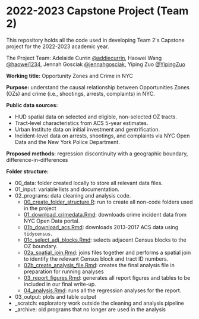 # 2022-2023 Capstone Project (Team 2)

This repository holds all the code used in developing Team 2's Capstone project for the 2022-2023 academic year.

The Project Team: Adelaide Currin [@addiecurrin](https://github.com/addiecurrin), Haowei Wang [@haowei1234](https://github.com/haowei1234), Jennah Gosciak [@jennahgosciak](https://github.com/jennahgosciak), Yiping Zuo [@YipingZuo](https://github.com/YipingZuo)

**Working title:** Opportunity Zones and Crime in NYC

**Purpose:** understand the causal relationship between Opportunities Zones (OZs) and crime (i.e., shootings, arrests, complaints) in NYC.

**Public data sources:**
- HUD spatial data on selected and eligible, non-selected OZ tracts.
- Tract-level characteristics from ACS 5-year estimates.
- Urban Institute data on initial investment and gentrification.  
- Incident-level data on arrests, shootings, and complaints via NYC Open Data and the New York Police Department.

**Proposed methods:** regression discontinuity with a geographic boundary, difference-in-differences

**Folder structure:**
- 00_data: folder created locally to store all relevant data files.
- 01_input: variable lists and documentation.
- 02_programs: data cleaning and analysis code.
  - [00_create_folder_structure.R](02_programs/00_create_folder_structure.R): run to create all non-code folders used in the project
  - [01_download_crimedata.Rmd](02_programs/01_download_crimedata.Rmd): downloads crime incident data from NYC Open Data portal.
  - [01b_download_acs.Rmd](02_programs/01b_download_acs.Rmd): downloads 2013-2017 ACS data using `tidycensus`.
  - [01c_select_adj_blocks.Rmd](02_programs/01c_select_adj_blocks.Rmd): selects adjacent Census blocks to the OZ boundary.
  - [02a_spatial_join.Rmd](02_programs/02a_spatial_join.Rmd): joins files together and performs a spatial join to identify the relevant Census block and tract ID numbers.
  - [02b_create_analysis_file.Rmd](02_programs/02b_create_analysis_file.Rmd): creates the final analysis file in preparation for running analyses
  - [03_report_figures.Rmd](02_programs/03_report_figures.Rmd): generates all report figures and tables to be included in our final write-up.
  - [04_analysis.Rmd](02_programs/04_analysis.Rmd): runs all the regression analyses for the report.
- 03_output: plots and table output
- \_scratch: exploratory work outside the cleaning and analysis pipeline
- \_archive: old programs that no longer are used in the analysis
